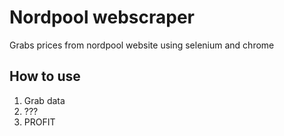 # Nordpool webscraper
Grabs prices from nordpool website using selenium and chrome

## How to use
1. Grab data
3. ???
4. PROFIT